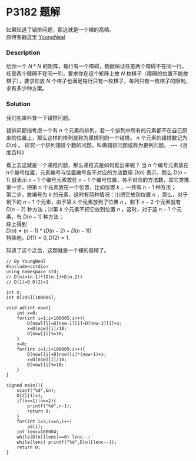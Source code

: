 # P3182 题解

如果知道了错排问题，那这就是一个裸的高精。  
原博客戳这里 [YoungNeal](http://www.cnblogs.com/YoungNeal/p/8485399.html)
### Description

给你一个 $N*N$ 的矩阵，每行有一个障碍，数据保证任意两个障碍不在同一行，任意两个障碍不在同一列，要求你在这个矩阵上放 $N$ 枚棋子（障碍的位置不能放棋子），要求你放 $N$ 个棋子也满足每行只有一枚棋子，每列只有一枚棋子的限制，求有多少种方案。


### Solution

我们先来科普一下错排问题。

错排问题指考虑一个有 $n$ 个元素的排列，若一个排列中所有的元素都不在自己原来的位置上，那么这样的排列就称为原排列的一个错排。 $n$ 个元素的错排数记为 $D(n)$ 。 研究一个排列错排个数的问题，叫做错排问题或称为更列问题。  ---《百度百科》

看上去这就是一个递推问题，那么递推式是如何推出来呢？
当 $n$ 个编号元素放在n个编号位置，元素编号与位置编号各不对应的方法数用 $D(n)$ 表示，那么 $D(n-1)$ 就表示 $n-1$ 个编号元素放在 $n-1$ 个编号位置，各不对应的方法数，其它类推.  
第一步，把第 $n$ 个元素放在一个位置，比如位置 $k$ ，一共有 $n-1$ 种方法；  
第二步，放编号为 $k$ 的元素，这时有两种情况：⑴把它放到位置 $n$ ，那么，对于剩下的 $n-1$ 个元素，由于第 $k$ 个元素放到了位置 $n$ ，剩下 $n-2$ 个元素就有 $D(n-2)$ 种方法；⑵第 $k$ 个元素不把它放到位置 $n$ ，这时，对于这 $n-1$ 个元素，有 $D(n-1)$ 种方法；  
综上得到   
    $D(n) = (n-1) *(D(n-2) + D(n-1))$  
特殊地，$D(1) = 0, D(2) = 1$.
 
知道了这个之后，这题就是一个裸的高精了。
```
// By YoungNeal
#include<cstdio>
using namespace std;
// D(n)=(n-1)*(D(n-1)+D(n-2))
// D(1)=0 D(2)=1

int n;
int D[205][100005];

void ad(int now){
    int x=0;
    for(int i=1;i<100005;i++){
        D[now][i]=D[now-1][i]+D[now-2][i]+x;
        x=D[now][i]/10;
        D[now][i]%=10;
    }
    x=0;
    for(int i=1;i<100005;i++){
        D[now][i]=D[now][i]*(now-1)+x;
        x=D[now][i]/10;
        D[now][i]%=10;
    }
}

signed main(){
    scanf("%d",&n);
    D[2][1]=1;
    if(n==1||n==2){
        printf("%d",n-1);
        return 0;
    }
    for(int i=3;i<=n;i++)
        ad(i);
    int lenc=100004;
    while(D[n][lenc]==0) lenc--;
    while(lenc) printf("%d",D[n][lenc--]);
    return 0;
} 
```